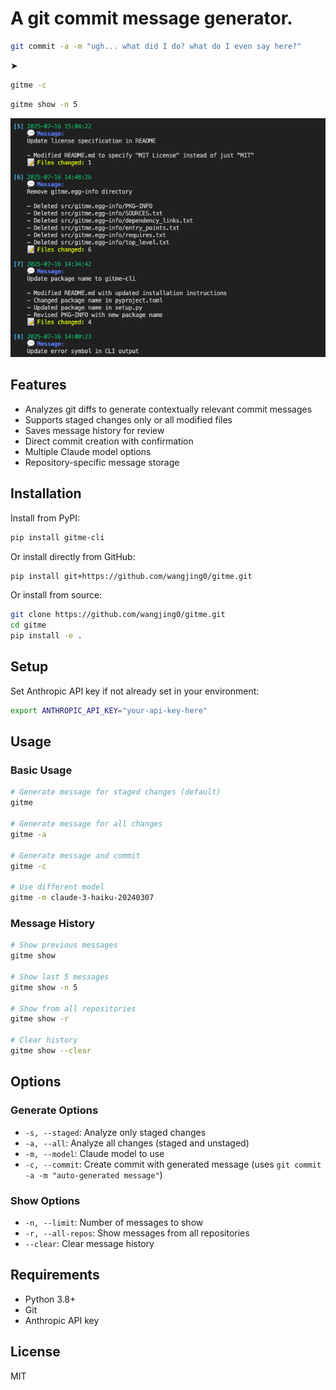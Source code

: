 # A git commit message generator.

```bash
git commit -a -m "ugh... what did I do? what do I even say here?"
```
➤
```bash
gitme -c
```

```bash
gitme show -n 5
```

![gitme-cli](https://github.com/wangjing0/gitme/raw/main/commits.png)

## Features

- Analyzes git diffs to generate contextually relevant commit messages
- Supports staged changes only or all modified files
- Saves message history for review
- Direct commit creation with confirmation
- Multiple Claude model options
- Repository-specific message storage

## Installation

Install from PyPI:

```bash
pip install gitme-cli
```

Or install directly from GitHub:

```bash
pip install git+https://github.com/wangjing0/gitme.git
```

Or install from source:

```bash
git clone https://github.com/wangjing0/gitme.git
cd gitme
pip install -e .
```

## Setup

Set Anthropic API key if not already set in your environment:

```bash
export ANTHROPIC_API_KEY="your-api-key-here"
```

## Usage

### Basic Usage

```bash
# Generate message for staged changes (default)
gitme

# Generate message for all changes
gitme -a

# Generate message and commit
gitme -c

# Use different model
gitme -m claude-3-haiku-20240307
```

### Message History

```bash
# Show previous messages
gitme show

# Show last 5 messages
gitme show -n 5

# Show from all repositories
gitme show -r

# Clear history
gitme show --clear
```

## Options

### Generate Options

- `-s, --staged`: Analyze only staged changes
- `-a, --all`: Analyze all changes (staged and unstaged)
- `-m, --model`: Claude model to use
- `-c, --commit`: Create commit with generated message (uses `git commit -a -m "auto-generated message"`)

### Show Options

- `-n, --limit`: Number of messages to show
- `-r, --all-repos`: Show messages from all repositories
- `--clear`: Clear message history

## Requirements

- Python 3.8+
- Git
- Anthropic API key

## License

MIT